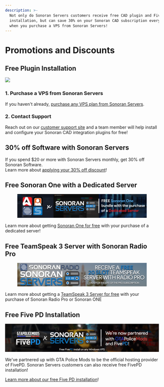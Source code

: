 ```yaml
---
description: >-
  Not only do Sonoran Servers customers receive free CAD plugin and FivePD
  installation, but can save 30% on your Sonoran CAD subscription every month
  when you purchase a VPS from Sonoran Servers!
---
```


# Promotions and Discounts

## Free Plugin Installation

![](../../.gitbook/assets/spaces\_-M4pGN81fb4R6zFhodcu\_uploads\_p9bCwuJW12UvmyDrJ834\_banner\_update-1.webp)

### 1. Purchase a VPS from Sonoran Servers

If you haven't already, [purchase any VPS plan from Sonoran Servers](https://info.sonoranservers.com/tutorials/windows-server/purchasing-and-getting-started).

### 2. Contact Support

Reach out on our [customer support site](https://support.sonoransoftware.com) and a team member will help install and configure your Sonoran CAD integration plugins for free!

## 30% off Software with Sonoran Servers

If you spend $20 or more with Sonoran Servers monthly, get 30% off Sonoran Software.\
Learn more about [applying your 30% off discount](30-off-software.md)!

## Free Sonoran One with a Dedicated Server

<figure><img src="../../.gitbook/assets/Bannerprojectsenoranone (1) (1).png" alt=""><figcaption></figcaption></figure>

Learn more about getting [Sonoran One for free](30-off-software.md) with your purchase of a dedicated server!

## Free TeamSpeak 3 Server with Sonoran Radio Pro

<figure><img src="../../.gitbook/assets/radiobanner.png" alt=""><figcaption></figcaption></figure>

Learn more about getting a [TeamSpeak 3 Server for free](https://info.sonoranradio.com/en/pricing/free-teamspeak-promo) with your purchase of Sonoran Radio Pro or Sonoran ONE

## Free Five PD Installation

![](<../../.gitbook/assets/image (101).png>)

We've partnered up with GTA Police Mods to be the official hosting provider of FivePD. Sonoran Servers customers can also receive free FivePD installation!

[Learn more about our free Five PD installation](https://sonoranservers.com/fivepd.php)!
